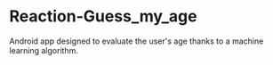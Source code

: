 # Reaction-Guess_my_age
Android app designed to evaluate the user's age thanks to a
machine learning algorithm.
